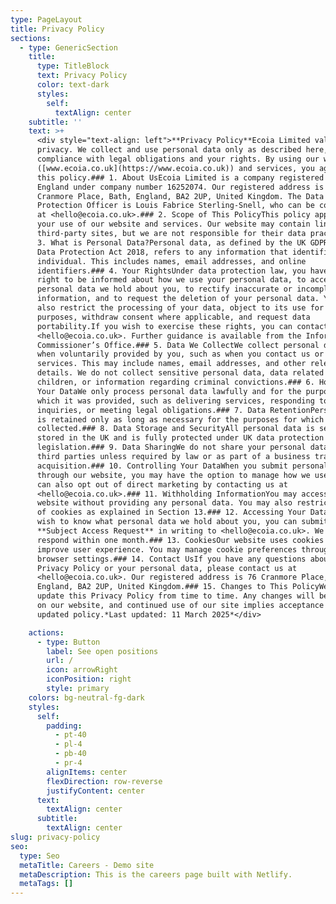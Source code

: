 ```yaml
---
type: PageLayout
title: Privacy Policy
sections:
  - type: GenericSection
    title:
      type: TitleBlock
      text: Privacy Policy
      color: text-dark
      styles:
        self:
          textAlign: center
    subtitle: ''
    text: >+
      <div style="text-align: left">**Privacy Policy**Ecoia Limited values your
      privacy. We collect and use personal data only as described here, ensuring
      compliance with legal obligations and your rights. By using our website
      ([www.ecoia.co.uk](https://www.ecoia.co.uk)) and services, you agree to
      this policy.### 1. About UsEcoia Limited is a company registered in
      England under company number 16252074. Our registered address is 76
      Cranmore Place, Bath, England, BA2 2UP, United Kingdom. The Data
      Protection Officer is Louis Fabrice Sterling-Snell, who can be contacted
      at <hello@ecoia.co.uk>.### 2. Scope of This PolicyThis policy applies to
      your use of our website and services. Our website may contain links to
      third-party sites, but we are not responsible for their data practices.###
      3. What is Personal Data?Personal data, as defined by the UK GDPR and the
      Data Protection Act 2018, refers to any information that identifies an
      individual. This includes names, email addresses, and online
      identifiers.### 4. Your RightsUnder data protection law, you have the
      right to be informed about how we use your personal data, to access the
      personal data we hold about you, to rectify inaccurate or incomplete
      information, and to request the deletion of your personal data. You can
      also restrict the processing of your data, object to its use for certain
      purposes, withdraw consent where applicable, and request data
      portability.If you wish to exercise these rights, you can contact us at
      <hello@ecoia.co.uk>. Further guidance is available from the Information
      Commissioner’s Office.### 5. Data We CollectWe collect personal data only
      when voluntarily provided by you, such as when you contact us or use our
      services. This may include names, email addresses, and other relevant
      details. We do not collect sensitive personal data, data related to
      children, or information regarding criminal convictions.### 6. How We Use
      Your DataWe only process personal data lawfully and for the purposes for
      which it was provided, such as delivering services, responding to
      inquiries, or meeting legal obligations.### 7. Data RetentionPersonal data
      is retained only as long as necessary for the purposes for which it was
      collected.### 8. Data Storage and SecurityAll personal data is securely
      stored in the UK and is fully protected under UK data protection
      legislation.### 9. Data SharingWe do not share your personal data with
      third parties unless required by law or as part of a business transfer or
      acquisition.### 10. Controlling Your DataWhen you submit personal data
      through our website, you may have the option to manage how we use it. You
      can also opt out of direct marketing by contacting us at
      <hello@ecoia.co.uk>.### 11. Withholding InformationYou may access our
      website without providing any personal data. You may also restrict the use
      of cookies as explained in Section 13.### 12. Accessing Your DataIf you
      wish to know what personal data we hold about you, you can submit a
      **Subject Access Request** in writing to <hello@ecoia.co.uk>. We aim to
      respond within one month.### 13. CookiesOur website uses cookies to
      improve user experience. You may manage cookie preferences through your
      browser settings.### 14. Contact UsIf you have any questions about this
      Privacy Policy or your personal data, please contact us at
      <hello@ecoia.co.uk>. Our registered address is 76 Cranmore Place, Bath,
      England, BA2 2UP, United Kingdom.### 15. Changes to This PolicyWe may
      update this Privacy Policy from time to time. Any changes will be posted
      on our website, and continued use of our site implies acceptance of the
      updated policy.*Last updated: 11 March 2025*</div>

    actions:
      - type: Button
        label: See open positions
        url: /
        icon: arrowRight
        iconPosition: right
        style: primary
    colors: bg-neutral-fg-dark
    styles:
      self:
        padding:
          - pt-40
          - pl-4
          - pb-40
          - pr-4
        alignItems: center
        flexDirection: row-reverse
        justifyContent: center
      text:
        textAlign: center
      subtitle:
        textAlign: center
slug: privacy-policy
seo:
  type: Seo
  metaTitle: Careers - Demo site
  metaDescription: This is the careers page built with Netlify.
  metaTags: []
---
```


